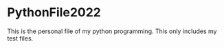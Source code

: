 # PythonFile2022
This is the personal file of my python programming. This only includes my test files.
